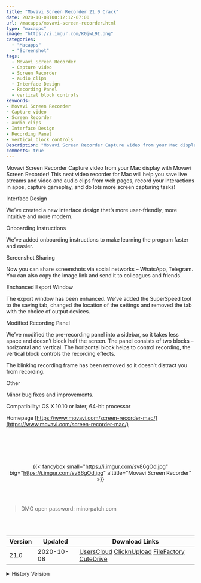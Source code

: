 ```yaml
---
title: "Movavi Screen Recorder 21.0 Crack"
date: 2020-10-08T00:12:12-07:00
url: /macapps/movavi-screen-recorder.html
type: "macapps"
image: "https://i.imgur.com/K0jwL9I.png"
categories:
  - "Macapps"
  - "Screenshot"
tags:
  - Movavi Screen Recorder
  - Capture video
  - Screen Recorder
  - audio clips
  - Interface Design
  - Recording Panel
  - vertical block controls
keywords:
- Movavi Screen Recorder
- Capture video
- Screen Recorder
- audio clips
- Interface Design
- Recording Panel
- vertical block controls
Description: "Movavi Screen Recorder Capture video from your Mac display with Movavi Screen Recorder! This neat video recorder for Mac will help you save live streams and video and audio clips from web pages"
comments: true
---
```


Movavi Screen Recorder Capture video from your Mac display with Movavi Screen Recorder! This neat video recorder for Mac will help you save live streams and video and audio clips from web pages, record your interactions in apps, capture gameplay, and do lots more screen capturing tasks!


Interface Design



We’ve created a new interface design that’s more user-friendly, more intuitive and more modern.

Onboarding Instructions



We’ve added onboarding instructions to make learning the program faster and easier.

Screenshot Sharing



Now you can share screenshots via social networks – WhatsApp, Telegram. You can also copy the image link and send it to colleagues and friends.

Enchanced Export Window



The export window has been enhanced. We’ve added the SuperSpeed tool to the saving tab, changed the location of the settings and removed the tab with the choice of output devices.

Modified Recording Panel



We’ve modified the pre-recording panel into a sidebar, so it takes less space and doesn’t block half the screen. The panel consists of two blocks – horizontal and vertical. The horizontal block helps to control recording, the vertical block controls the recording effects.

The blinking recording frame has been removed so it doesn’t distract you from recording.

Other



Minor bug fixes and improvements.

Compatibility: OS X 10.10 or later, 64-bit processor

Homepage [https://www.movavi.com/screen-recorder-mac/](https://www.movavi.com/screen-recorder-mac/)

<br/>
<br/>
<script async src="https://pagead2.googlesyndication.com/pagead/js/adsbygoogle.js"></script>
<ins class="adsbygoogle"
     style="display:block; text-align:center;"
     data-ad-layout="in-article"
     data-ad-format="fluid"
     data-ad-client="ca-pub-8746275014476192"
     data-ad-slot="5144997159"></ins>
<script>
     (adsbygoogle = window.adsbygoogle || []).push({});
</script>
<br/>
<br/>


<center>

{{< fancybox small="https://i.imgur.com/sv86gOd.jpg" big="https://i.imgur.com/sv86gOd.jpg" alttitle="Movavi Screen Recorder" >}}

</center>

<br/>
<br/>


> DMG open password: minorpatch.com

<br/>

<br/>
<div id="history_version" class="history_version">

| Version | Updated | Download Links |
| ---- | ---- | ---- |
| 21.0 | 2020-10-08 | [UsersCloud](https://ouo.io/mAj9Un)   [ClicknUpload](https://ouo.io/qV4jxZ2)   [FileFactory](https://ouo.io/3KZTCB)   [CuteDrive](https://ouo.io/rqDNFk) |
<details>
<summary>History Version</summary>

| Version | Updated | Download Links |
| ---- | ---- | ---- |
| 11.7.0 | 2020-08-13 | [UsersCloud](https://ouo.io/mpUxtE)   [ClicknUpload](https://ouo.io/yf15PS)   [FileFactory](https://ouo.io/5yyTnW)   [CuteDrive](https://ouo.io/B89H10) |
| 11.6.0 | 2020-07-16 | [UsersCloud](https://ouo.io/Wg3gTU)   [ClicknUpload](https://ouo.io/HYmkPY)   [FileFactory](https://ouo.io/A6cXXJ)   [CuteDrive](https://ouo.io/uF9wXx) |
| 11.4.0 | 2020-05-28 | [UsersCloud](https://ouo.io/cqmUFa)   [ClicknUpload](https://ouo.io/mRnZNPO)   [FileFactory](https://ouo.io/ZaDDuut)   [CuteDrive](https://ouo.io/ZaDDuut) |
| 11.3.0 | 2020-04-17 | [UsersCloud](https://ouo.io/6bHsMA)   [ClicknUpload](https://ouo.io/FknzZk)   [FileFactory](https://ouo.io/d312DN)   [CuteDrive](https://ouo.io/SSq1HT) |
| 11.2.0 | 2020-03-12 | [UsersCloud](https://ouo.io/m6kZQt)   [ClicknUpload](https://ouo.io/mYHdvQ)   [FileFactory](https://ouo.io/HPKFeG)   [CuteDrive](https://ouo.io/n8JW2Z) |
</details>

</div>
